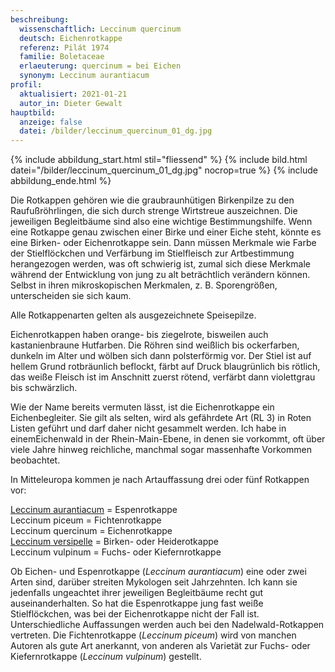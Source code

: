 ```yaml
---
beschreibung:
  wissenschaftlich: Leccinum quercinum
  deutsch: Eichenrotkappe
  referenz: Pilát 1974
  familie: Boletaceae
  erlaeuterung: quercinum = bei Eichen
  synonym: Leccinum aurantiacum
profil:
  aktualisiert: 2021-01-21
  autor_in: Dieter Gewalt
hauptbild:
  anzeige: false
  datei: /bilder/leccinum_quercinum_01_dg.jpg
---
```

{% include abbildung_start.html stil="fliessend" %}
{% include bild.html datei="/bilder/leccinum_quercinum_01_dg.jpg" nocrop=true %}
{% include abbildung_ende.html %}

Die Rotkappen gehören wie die graubraunhütigen Birkenpilze zu den Raufußröhrlingen, die sich durch strenge Wirtstreue auszeichnen. Die jeweiligen Begleitbäume sind also eine wichtige Bestimmungshilfe. Wenn eine Rotkappe genau zwischen einer Birke und einer Eiche steht, könnte es eine Birken- oder Eichenrotkappe sein. Dann müssen Merkmale wie Farbe der Stielflöckchen und Verfärbung im Stielfleisch zur Artbestimmung herangezogen werden, was oft schwierig ist, zumal sich diese Merkmale während der Entwicklung von jung zu alt beträchtlich verändern können. Selbst in ihren mikroskopischen Merkmalen, z. B. Sporengrößen, unterscheiden sie sich kaum. 

Alle Rotkappenarten gelten als ausgezeichnete Speisepilze.

Eichenrotkappen haben orange- bis ziegelrote, bisweilen auch kastanienbraune Hutfarben. Die Röhren sind weißlich bis ockerfarben, dunkeln im Alter und wölben sich dann polsterförmig vor. Der Stiel ist auf hellem Grund rotbräunlich beflockt, färbt auf Druck blaugrünlich bis rötlich, das weiße Fleisch ist im Anschnitt zuerst rötend, verfärbt dann violettgrau bis schwärzlich.

Wie der Name bereits vermuten lässt, ist die Eichenrotkappe ein Eichenbegleiter. Sie gilt als selten, wird als gefährdete Art (RL 3) in Roten Listen geführt und darf daher nicht gesammelt werden. Ich habe in einemEichenwald in der Rhein-Main-Ebene, in denen sie vorkommt, oft über viele Jahre hinweg reichliche, manchmal sogar massenhafte Vorkommen beobachtet.

In Mitteleuropa kommen je nach Artauffassung drei oder fünf Rotkappen vor:

[Leccinum aurantiacum](/pilze/leccinum-aurantiacum-espenrotkappe) = Espenrotkappe  
Leccinum piceum = Fichtenrotkappe  
Leccinum quercinum = Eichenrotkappe  
[Leccinum versipelle](/pilze/leccinum-versipelle-birkenrotkappe-heiderotkappe) = Birken- oder Heiderotkappe  
Leccinum vulpinum = Fuchs- oder Kiefernrotkappe

Ob Eichen- und Espenrotkappe (*Leccinum aurantiacum*) eine oder zwei Arten sind, darüber streiten Mykologen seit Jahrzehnten. Ich kann sie jedenfalls ungeachtet ihrer jeweiligen Begleitbäume recht gut auseinanderhalten. So hat die Espenrotkappe jung fast weiße Stielflöckchen, was bei der Eichenrotkappe nicht der Fall ist. Unterschiedliche Auffassungen werden auch bei den Nadelwald-Rotkappen vertreten. Die Fichtenrotkappe (*Leccinum piceum*) wird von manchen Autoren als gute Art anerkannt, von anderen als Varietät zur Fuchs- oder Kiefernrotkappe (*Leccinum vulpinum*) gestellt.
